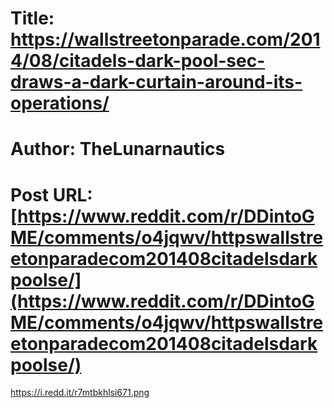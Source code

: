 # Title: https://wallstreetonparade.com/2014/08/citadels-dark-pool-sec-draws-a-dark-curtain-around-its-operations/
# Author: TheLunarnautics
# Post URL: [https://www.reddit.com/r/DDintoGME/comments/o4jqwv/httpswallstreetonparadecom201408citadelsdarkpoolse/](https://www.reddit.com/r/DDintoGME/comments/o4jqwv/httpswallstreetonparadecom201408citadelsdarkpoolse/)


https://i.redd.it/r7mtbkhlsi671.png